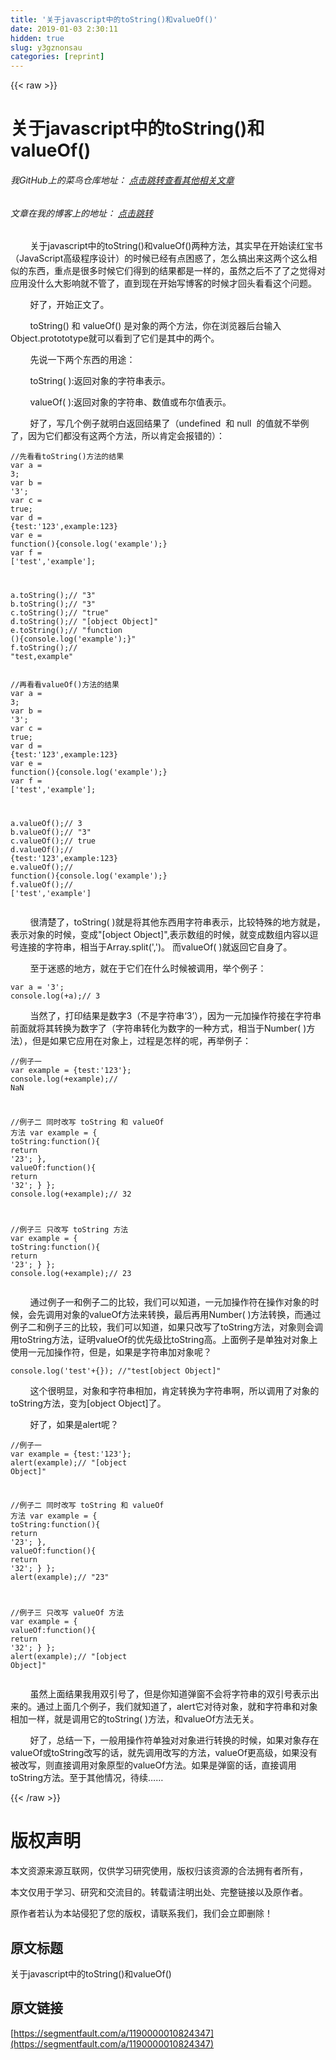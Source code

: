 ```yaml
---
title: '关于javascript中的toString()和valueOf()' 
date: 2019-01-03 2:30:11
hidden: true
slug: y3gznonsau
categories: [reprint]
---
```


{{< raw >}}

                    
<h1 id="articleHeader0">关于javascript中的toString()和valueOf()</h1>
<h6>我GitHub上的菜鸟仓库地址： <a href="https://github.com/ershing/RookieAngle" rel="nofollow noreferrer" target="_blank">点击跳转查看其他相关文章</a>
</h6>
<h6>文章在我的博客上的地址： <a href="http://www.ershing.cn/tostring-and-valueof/" rel="nofollow noreferrer" target="_blank">点击跳转</a>
</h6>
<p>&nbsp; &nbsp; &nbsp; &nbsp; 关于javascript中的toString()和valueOf()两种方法，其实早在开始读红宝书（JavaScript高级程序设计）的时候已经有点困惑了，怎么搞出来这两个这么相似的东西，重点是很多时候它们得到的结果都是一样的，虽然之后不了了之觉得对应用没什么大影响就不管了，直到现在开始写博客的时候才回头看看这个问题。</p>
<p>&nbsp; &nbsp; &nbsp; &nbsp; 好了，开始正文了。</p>
<p>&nbsp; &nbsp; &nbsp; &nbsp; toString() 和 valueOf() 是对象的两个方法，你在浏览器后台输入Object.protototype就可以看到了它们是其中的两个。</p>
<p>&nbsp; &nbsp; &nbsp; &nbsp; 先说一下两个东西的用途：</p>
<p>&nbsp; &nbsp; &nbsp; &nbsp; toString( ):返回对象的字符串表示。</p>
<p>&nbsp; &nbsp; &nbsp; &nbsp; valueOf( ):返回对象的字符串、数值或布尔值表示。</p>
<p>&nbsp; &nbsp; &nbsp; &nbsp; 好了，写几个例子就明白返回结果了（undefined &nbsp;和 null &nbsp;的值就不举例了，因为它们都没有这两个方法，所以肯定会报错的）：</p>
<div class="widget-codetool" style="display:none;">
      <div class="widget-codetool--inner">
      <span class="selectCode code-tool" data-toggle="tooltip" data-placement="top" title="" data-original-title="全选"></span>
      <span type="button" class="copyCode code-tool" data-toggle="tooltip" data-placement="top" data-clipboard-text="//先看看toString()方法的结果
var a = 3;
var b = '3';
var c = true;
var d = {test:'123',example:123}
var e = function(){console.log('example');}
var f = ['test','example'];

a.toString();// &quot;3&quot;
b.toString();// &quot;3&quot;
c.toString();// &quot;true&quot;
d.toString();// &quot;[object Object]&quot;
e.toString();// &quot;function (){console.log('example');}&quot;
f.toString();// &quot;test,example&quot;" title="" data-original-title="复制"></span>
      <span type="button" class="saveToNote code-tool" data-toggle="tooltip" data-placement="top" title="" data-original-title="放进笔记"></span>
      </div>
      </div><pre class="hljs javascript"><code><span class="hljs-comment">//先看看toString()方法的结果</span>
<span class="hljs-keyword">var</span> a = <span class="hljs-number">3</span>;
<span class="hljs-keyword">var</span> b = <span class="hljs-string">'3'</span>;
<span class="hljs-keyword">var</span> c = <span class="hljs-literal">true</span>;
<span class="hljs-keyword">var</span> d = {<span class="hljs-attr">test</span>:<span class="hljs-string">'123'</span>,<span class="hljs-attr">example</span>:<span class="hljs-number">123</span>}
<span class="hljs-keyword">var</span> e = <span class="hljs-function"><span class="hljs-keyword">function</span>(<span class="hljs-params"></span>)</span>{<span class="hljs-built_in">console</span>.log(<span class="hljs-string">'example'</span>);}
<span class="hljs-keyword">var</span> f = [<span class="hljs-string">'test'</span>,<span class="hljs-string">'example'</span>];

a.toString();<span class="hljs-comment">// "3"</span>
b.toString();<span class="hljs-comment">// "3"</span>
c.toString();<span class="hljs-comment">// "true"</span>
d.toString();<span class="hljs-comment">// "[object Object]"</span>
e.toString();<span class="hljs-comment">// "function (){console.log('example');}"</span>
f.toString();<span class="hljs-comment">// "test,example"</span></code></pre>
<div class="widget-codetool" style="display:none;">
      <div class="widget-codetool--inner">
      <span class="selectCode code-tool" data-toggle="tooltip" data-placement="top" title="" data-original-title="全选"></span>
      <span type="button" class="copyCode code-tool" data-toggle="tooltip" data-placement="top" data-clipboard-text="//再看看valueOf()方法的结果
var a = 3;
var b = '3';
var c = true;
var d = {test:'123',example:123}
var e = function(){console.log('example');}
var f = ['test','example'];

a.valueOf();// 3
b.valueOf();// &quot;3&quot;
c.valueOf();// true
d.valueOf();// {test:'123',example:123}
e.valueOf();// function(){console.log('example');}
f.valueOf();// ['test','example']" title="" data-original-title="复制"></span>
      <span type="button" class="saveToNote code-tool" data-toggle="tooltip" data-placement="top" title="" data-original-title="放进笔记"></span>
      </div>
      </div><pre class="hljs javascript"><code><span class="hljs-comment">//再看看valueOf()方法的结果</span>
<span class="hljs-keyword">var</span> a = <span class="hljs-number">3</span>;
<span class="hljs-keyword">var</span> b = <span class="hljs-string">'3'</span>;
<span class="hljs-keyword">var</span> c = <span class="hljs-literal">true</span>;
<span class="hljs-keyword">var</span> d = {<span class="hljs-attr">test</span>:<span class="hljs-string">'123'</span>,<span class="hljs-attr">example</span>:<span class="hljs-number">123</span>}
<span class="hljs-keyword">var</span> e = <span class="hljs-function"><span class="hljs-keyword">function</span>(<span class="hljs-params"></span>)</span>{<span class="hljs-built_in">console</span>.log(<span class="hljs-string">'example'</span>);}
<span class="hljs-keyword">var</span> f = [<span class="hljs-string">'test'</span>,<span class="hljs-string">'example'</span>];

a.valueOf();<span class="hljs-comment">// 3</span>
b.valueOf();<span class="hljs-comment">// "3"</span>
c.valueOf();<span class="hljs-comment">// true</span>
d.valueOf();<span class="hljs-comment">// {test:'123',example:123}</span>
e.valueOf();<span class="hljs-comment">// function(){console.log('example');}</span>
f.valueOf();<span class="hljs-comment">// ['test','example']</span></code></pre>
<p>&nbsp; &nbsp; &nbsp; &nbsp; 很清楚了，toString( )就是将其他东西用字符串表示，比较特殊的地方就是，表示对象的时候，变成"[object Object]",表示数组的时候，就变成数组内容以逗号连接的字符串，相当于Array.split(',')。 而valueOf( )就返回它自身了。</p>
<p>&nbsp; &nbsp; &nbsp; &nbsp; 至于迷惑的地方，就在于它们在什么时候被调用，举个例子：</p>
<div class="widget-codetool" style="display:none;">
      <div class="widget-codetool--inner">
      <span class="selectCode code-tool" data-toggle="tooltip" data-placement="top" title="" data-original-title="全选"></span>
      <span type="button" class="copyCode code-tool" data-toggle="tooltip" data-placement="top" data-clipboard-text="var a = '3';
console.log(+a);//&nbsp;3" title="" data-original-title="复制"></span>
      <span type="button" class="saveToNote code-tool" data-toggle="tooltip" data-placement="top" title="" data-original-title="放进笔记"></span>
      </div>
      </div><pre class="hljs javascript"><code><span class="hljs-keyword">var</span> a = <span class="hljs-string">'3'</span>;
<span class="hljs-built_in">console</span>.log(+a);<span class="hljs-comment">//&nbsp;3</span></code></pre>
<p>&nbsp; &nbsp; &nbsp; &nbsp; 当然了，打印结果是数字3（不是字符串‘3’），因为一元加操作符接在字符串前面就将其转换为数字了（字符串转化为数字的一种方式，相当于Number( )方法），但是如果它应用在对象上，过程是怎样的呢，再举例子：</p>
<div class="widget-codetool" style="display:none;">
      <div class="widget-codetool--inner">
      <span class="selectCode code-tool" data-toggle="tooltip" data-placement="top" title="" data-original-title="全选"></span>
      <span type="button" class="copyCode code-tool" data-toggle="tooltip" data-placement="top" data-clipboard-text="//例子一
var&nbsp;example&nbsp;=&nbsp;{test:'123'};
console.log(+example);// NaN

//例子二 同时改写 toString 和 valueOf 方法
var&nbsp;example&nbsp;=&nbsp;{
    toString:function(){
        return '23';
    },
    valueOf:function(){
        return '32';
    }
};
console.log(+example);//&nbsp;32

//例子三&nbsp;只改写&nbsp;toString&nbsp;方法
var&nbsp;example&nbsp;=&nbsp;{
    toString:function(){
        return '23';
    }
};
console.log(+example);//&nbsp;23" title="" data-original-title="复制"></span>
      <span type="button" class="saveToNote code-tool" data-toggle="tooltip" data-placement="top" title="" data-original-title="放进笔记"></span>
      </div>
      </div><pre class="hljs javascript"><code><span class="hljs-comment">//例子一</span>
<span class="hljs-keyword">var</span>&nbsp;example&nbsp;=&nbsp;{<span class="hljs-attr">test</span>:<span class="hljs-string">'123'</span>};
<span class="hljs-built_in">console</span>.log(+example);<span class="hljs-comment">// NaN</span>

<span class="hljs-comment">//例子二 同时改写 toString 和 valueOf 方法</span>
<span class="hljs-keyword">var</span>&nbsp;example&nbsp;=&nbsp;{
    <span class="hljs-attr">toString</span>:<span class="hljs-function"><span class="hljs-keyword">function</span>(<span class="hljs-params"></span>)</span>{
        <span class="hljs-keyword">return</span> <span class="hljs-string">'23'</span>;
    },
    <span class="hljs-attr">valueOf</span>:<span class="hljs-function"><span class="hljs-keyword">function</span>(<span class="hljs-params"></span>)</span>{
        <span class="hljs-keyword">return</span> <span class="hljs-string">'32'</span>;
    }
};
<span class="hljs-built_in">console</span>.log(+example);<span class="hljs-comment">//&nbsp;32</span>

<span class="hljs-comment">//例子三&nbsp;只改写&nbsp;toString&nbsp;方法</span>
<span class="hljs-keyword">var</span>&nbsp;example&nbsp;=&nbsp;{
    <span class="hljs-attr">toString</span>:<span class="hljs-function"><span class="hljs-keyword">function</span>(<span class="hljs-params"></span>)</span>{
        <span class="hljs-keyword">return</span> <span class="hljs-string">'23'</span>;
    }
};
<span class="hljs-built_in">console</span>.log(+example);<span class="hljs-comment">//&nbsp;23</span></code></pre>
<p>&nbsp; &nbsp; &nbsp; &nbsp; 通过例子一和例子二的比较，我们可以知道，一元加操作符在操作对象的时候，会先调用对象的valueOf方法来转换，最后再用Number( )方法转换，而通过例子二和例子三的比较，我们可以知道，如果只改写了toString方法，对象则会调用toString方法，证明valueOf的优先级比toString高。上面例子是单独对对象上使用一元加操作符，但是，如果是字符串加对象呢？</p>
<div class="widget-codetool" style="display:none;">
      <div class="widget-codetool--inner">
      <span class="selectCode code-tool" data-toggle="tooltip" data-placement="top" title="" data-original-title="全选"></span>
      <span type="button" class="copyCode code-tool" data-toggle="tooltip" data-placement="top" data-clipboard-text="console.log('test'+{});   //&quot;test[object Object]&quot;" title="" data-original-title="复制"></span>
      <span type="button" class="saveToNote code-tool" data-toggle="tooltip" data-placement="top" title="" data-original-title="放进笔记"></span>
      </div>
      </div><pre class="hljs less"><code style="word-break: break-word; white-space: initial;"><span class="hljs-selector-tag">console</span><span class="hljs-selector-class">.log</span>(<span class="hljs-string">'test'</span>+{});   <span class="hljs-comment">//"test[object Object]"</span></code></pre>
<p>&nbsp; &nbsp; &nbsp; &nbsp; 这个很明显，对象和字符串相加，肯定转换为字符串啊，所以调用了对象的toString方法，变为[object Object]了。</p>
<p>&nbsp; &nbsp; &nbsp; &nbsp; 好了，如果是alert呢？</p>
<div class="widget-codetool" style="display:none;">
      <div class="widget-codetool--inner">
      <span class="selectCode code-tool" data-toggle="tooltip" data-placement="top" title="" data-original-title="全选"></span>
      <span type="button" class="copyCode code-tool" data-toggle="tooltip" data-placement="top" data-clipboard-text="//例子一
var&nbsp;example&nbsp;=&nbsp;{test:'123'};
alert(example);// &quot;[object Object]&quot;

//例子二 同时改写 toString 和 valueOf 方法
var&nbsp;example&nbsp;=&nbsp;{
    toString:function(){
        return '23';
    },
    valueOf:function(){
        return '32';
    }
};
alert(example);//&nbsp;&quot;23&quot;

//例子三&nbsp;只改写&nbsp;valueOf&nbsp;方法
var&nbsp;example&nbsp;=&nbsp;{
    valueOf:function(){
        return '32';
    }
};
alert(example);// &quot;[object Object]&quot;" title="" data-original-title="复制"></span>
      <span type="button" class="saveToNote code-tool" data-toggle="tooltip" data-placement="top" title="" data-original-title="放进笔记"></span>
      </div>
      </div><pre class="hljs actionscript"><code><span class="hljs-comment">//例子一</span>
<span class="hljs-keyword">var</span>&nbsp;example&nbsp;=&nbsp;{test:<span class="hljs-string">'123'</span>};
alert(example);<span class="hljs-comment">// "[object Object]"</span>

<span class="hljs-comment">//例子二 同时改写 toString 和 valueOf 方法</span>
<span class="hljs-keyword">var</span>&nbsp;example&nbsp;=&nbsp;{
    toString:<span class="hljs-function"><span class="hljs-keyword">function</span><span class="hljs-params">()</span></span>{
        <span class="hljs-keyword">return</span> <span class="hljs-string">'23'</span>;
    },
    valueOf:<span class="hljs-function"><span class="hljs-keyword">function</span><span class="hljs-params">()</span></span>{
        <span class="hljs-keyword">return</span> <span class="hljs-string">'32'</span>;
    }
};
alert(example);<span class="hljs-comment">//&nbsp;"23"</span>

<span class="hljs-comment">//例子三&nbsp;只改写&nbsp;valueOf&nbsp;方法</span>
<span class="hljs-keyword">var</span>&nbsp;example&nbsp;=&nbsp;{
    valueOf:<span class="hljs-function"><span class="hljs-keyword">function</span><span class="hljs-params">()</span></span>{
        <span class="hljs-keyword">return</span> <span class="hljs-string">'32'</span>;
    }
};
alert(example);<span class="hljs-comment">// "[object Object]"</span></code></pre>
<p>&nbsp; &nbsp; &nbsp; &nbsp; 虽然上面结果我用双引号了，但是你知道弹窗不会将字符串的双引号表示出来的。通过上面几个例子，我们就知道了，alert它对待对象，就和字符串和对象相加一样，就是调用它的toString( )方法，和valueOf方法无关。</p>
<p>&nbsp; &nbsp; &nbsp; &nbsp; 好了，总结一下，一般用操作符单独对对象进行转换的时候，如果对象存在valueOf或toString改写的话，就先调用改写的方法，valueOf更高级，如果没有被改写，则直接调用对象原型的valueOf方法。如果是弹窗的话，直接调用toString方法。至于其他情况，待续……</p>

                
{{< /raw >}}

# 版权声明
本文资源来源互联网，仅供学习研究使用，版权归该资源的合法拥有者所有，

本文仅用于学习、研究和交流目的。转载请注明出处、完整链接以及原作者。

原作者若认为本站侵犯了您的版权，请联系我们，我们会立即删除！

## 原文标题
关于javascript中的toString()和valueOf()

## 原文链接
[https://segmentfault.com/a/1190000010824347](https://segmentfault.com/a/1190000010824347)


